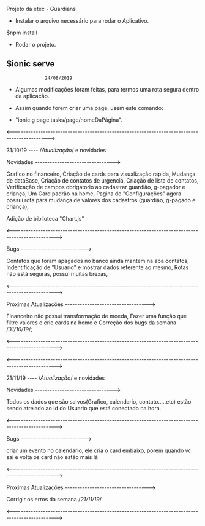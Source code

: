    
  Projeto da etec - Guardians


  * Instalar o arquivo necessário para rodar o Aplicativo.

  
  $npm install 

  
  * Rodar o projeto.
  

  $ionic serve 
-----------------------------------------------------------------
                  24/08/2019

* Algumas modificações foram feitas, para termos uma rota segura dentro da aplicacão.

* Assim quando forem criar uma page, usem este comando:
  
* "ionic g page tasks/page/nomeDaPágina".

<-------------------------------------------------------------------------------------------->

31/10/19 ---- /*Atualização*/ e novidades 

Novidades  -------------------------------->

Grafico no financeiro,
Criação de cards para visualização rapida,
Mudança de dataBase,
Criação de contatos de urgencia,
Criação de lista de contatos,
Verificação de campos obrigatorio ao cadastrar guardião, g-pagador e criança,
Um Card padrão na home,
Pagina de "Configurações" agora possui rota para mudança de valores dos cadastros (guardião, g-pagado e criança),

Adição de biblioteca "Chart.js"

<----------------------------------------------------------------------------------------------->

Bugs --------------------------> 

Contatos que foram apagados no banco ainda mantem na aba contatos,
Indentificação de "Usuario" e mostrar dados referente ao mesmo,
Rotas não está seguras, possui muitas brexas,


<----------------------------------------------------------------------------------------------->


Proximas Atualizações ---------------------------------->

Financeiro não possui transformação de moeda,
Fazer uma função que filtre valores e crie cards na home
e Correção dos bugs da semana /*31/10/19*/;


<----------------------------------------------------------------------------------------------->


<----------------------------------------------------------------------------------------------->

21/11/19 ---- /*Atualização*/ e novidades 

Novidades  -------------------------------->

Todos os dados que são salvos(Grafico, calendario, contato.....etc) estão sendo atrelado ao Id do Usuario que está conectado na hora. 

<----------------------------------------------------------------------------------------------->

Bugs --------------------------> 

criar um evento no calendario, ele cria o card embaixo, porem quando vc sai e volta os card não estão mais lá


<----------------------------------------------------------------------------------------------->


Proximas Atualizações ---------------------------------->

Corrigir os erros da semana /*21/11/19*/

<----------------------------------------------------------------------------------------------->